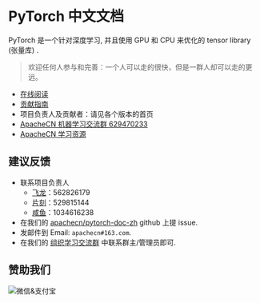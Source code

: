 # PyTorch 中文文档

PyTorch 是一个针对深度学习, 并且使用 GPU 和 CPU 来优化的 tensor library (张量库) .

> 欢迎任何人参与和完善：一个人可以走的很快，但是一群人却可以走的更远。

+   [在线阅读](http://pytorch.apachecn.org)
+   [贡献指南](CONTRIBUTING.md)
+   项目负责人及贡献者：请见各个版本的首页
+   [ApacheCN 机器学习交流群 629470233](http://shang.qq.com/wpa/qunwpa?idkey=30e5f1123a79867570f665aa3a483ca404b1c3f77737bc01ec520ed5f078ddef)
+   [ApacheCN 学习资源](http://www.apachecn.org/)

## 建议反馈

*   联系项目负责人
    +   [飞龙](https://github.com/wizardforcel)：562826179
    +   [片刻](https://github.com/jiangzhonglian)：529815144
    +   [咸鱼](https://github.com/)：1034616238
*   在我们的 [apachecn/pytorch-doc-zh](https://github.com/apachecn/pytorch-doc-zh) github 上提 issue.
*   发邮件到 Email: `apachecn#163.com`.
*   在我们的 [组织学习交流群](http://www.apachecn.org/organization/348.html) 中联系群主/管理员即可.

## 赞助我们

<img src="http://www.apachecn.org/img/about/donate.jpg" alt="微信&支付宝" />
